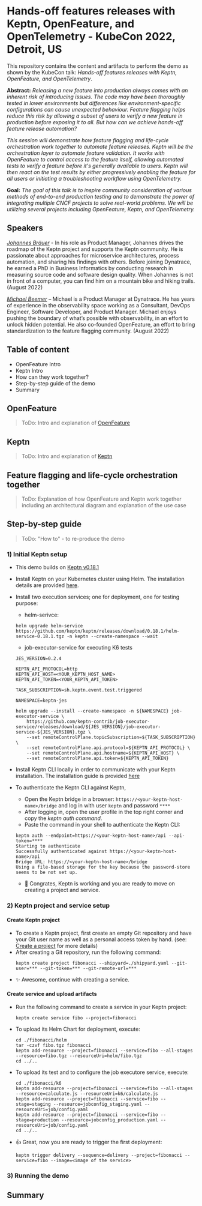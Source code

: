 # Hands-off features releases with Keptn, OpenFeature, and OpenTelemetry - KubeCon 2022, Detroit, US

This repository contains the content and artifacts to perform the demo as shown by the KubeCon talk: *Hands-off features releases with Keptn, OpenFeature, and OpenTelemetry*. 

**Abstract:** *Releasing a new feature into production always comes with an inherent risk of introducing issues. The code may have been thoroughly tested in lower environments but differences like environment-specific configurations can cause unexpected behaviour. Feature flagging helps reduce this risk by allowing a subset of users to verify a new feature in production before exposing it to all. But how can we achieve hands-off feature release automation?*

*This session will demonstrate how feature flagging and life-cycle orchestration work together to automate feature releases. Keptn will be the orchestration layer to automate feature validation. It works with OpenFeature to control access to the feature itself, allowing automated tests to verify a feature before it's generally available to users. Keptn will then react on the test results by either progressively enabling the feature for all users or initiating a troubleshooting workflow using OpenTelemetry.* 

**Goal:** *The goal of this talk is to inspire community consideration of various methods of end-to-end production testing and to demonstrate the power of integrating multiple CNCF projects to solve real-world problems. We will be utilizing several projects including OpenFeature, Keptn, and OpenTelemetry.*


## Speakers

*[Johannes Bräuer](https://github.com/johannes-b)* - In his role as Product Manager, Johannes drives the roadmap of the Keptn project and supports the Keptn community. He is passionate about approaches for microservice architectures, process automation, and sharing his findings with others. Before joining Dynatrace, he earned a PhD in Business Informatics by conducting research in measuring source code and software design quality. When Johannes is not in front of a computer, you can find him on a mountain bike and hiking trails. (August 2022)

*[Michael Beemer](https://github.com/beeme1mr)* – Michael is a Product Manager at Dynatrace. He has years of experience in the observability space working as a Consultant, DevOps Engineer, Software Developer, and Product Manager. Michael enjoys pushing the boundary of what’s possible with observability, in an effort to unlock hidden potential. He also co-founded OpenFeature, an effort to bring standardization to the feature flagging community. (August 2022)


## Table of content

* OpenFeature Intro
* Keptn Intro 
* How can they work together?
* Step-by-step guide of the demo
* Summary

## OpenFeature

> ToDo: Intro and explanation of [OpenFeature](https://openfeature.dev/)

## Keptn

> ToDo: Intro and explanation of [Keptn](https://keptn.sh/)

## Feature flagging and life-cycle orchestration together

> ToDo: Explanation of how OpenFeature and Keptn work together including an architectural diagram and explanation of the use case

## Step-by-step guide

> ToDo: "How to" - to re-produce the demo

### 1) Initial Keptn setup

* This demo builds on [Keptn v0.18.1](https://github.com/keptn/keptn/releases/tag/0.18.1)
* Install Keptn on your Kubernetes cluster using Helm. The installation details are provided [here](https://keptn.sh/docs/install/helm-install/#control-plane-installation-options).
* Install two execution services; one for deployment, one for testing purpose: 
    * helm-serivce:
    ```
    helm upgrade helm-service https://github.com/keptn/keptn/releases/download/0.18.1/helm-service-0.18.1.tgz -n keptn --create-namespace --wait
    ```
    * job-executor-service for executing K6 tests
    ```
    JES_VERSION=0.2.4

    KEPTN_API_PROTOCOL=http
    KEPTN_API_HOST=<YOUR_KEPTN_HOST_NAME>
    KEPTN_API_TOKEN=<YOUR_KEPTN_API_TOKEN>

    TASK_SUBSCRIPTION=sh.keptn.event.test.triggered

    NAMESPACE=keptn-jes

    helm upgrade --install --create-namespace -n ${NAMESPACE} job-executor-service \
        https://github.com/keptn-contrib/job-executor-service/releases/download/${JES_VERSION}/job-executor-service-${JES_VERSION}.tgz \
        --set remoteControlPlane.topicSubscription=${TASK_SUBSCRIPTION} \
        --set remoteControlPlane.api.protocol=${KEPTN_API_PROTOCOL} \
        --set remoteControlPlane.api.hostname=${KEPTN_API_HOST} \
        --set remoteControlPlane.api.token=${KEPTN_API_TOKEN}
    ```

* Install Keptn CLI locally in order to communicate with your Keptn installation. The installation guide is provided [here](https://keptn.sh/docs/install/cli-install/) 
* To authenticate the Keptn CLI against Keptn, 
    * Open the Keptn bridge in a browser: `https://<your-keptn-host-name>/bridge` and log in with user `keptn` and password `****`
    * After logging in, open the user profile in the top right corner and copy the *keptn auth command*. 
    * Paste the command in your shell to authenticate the Keptn CLI:
    ```
    keptn auth --endpoint=https://<your-keptn-host-name>/api --api-token=****
    Starting to authenticate
    Successfully authenticated against https://<your-keptn-host-name>/api
    Bridge URL: https://<your-keptn-host-name>/bridge
    Using a file-based storage for the key because the password-store seems to be not set up.
    ```
    * :tada: Congrates, Keptn is working and you are ready to move on creating a project and service.

### 2) Keptn project and service setup

#### Create Keptn project

* To create a Keptn project, first create an empty Git repository and have your Git user name as well as a personal access token by hand. (see: [Create a project](https://keptn.sh/docs/0.18.x/manage/project/) for more details) 
* After creating a Git repository, run the following command: 
    ```
    keptn create project fibonacci --shipyard=./shipyard.yaml --git-user=*** --git-token=*** --git-remote-url=***
    ```
* :sparkles: Awesome, continue with creating a service. 

#### Create service and upload artifacts

* Run the following command to create a service in your Keptn project: 
    ```
    keptn create service fibo --project=fibonacci
    ```
* To upload its Helm Chart for deployment, execute:
    ```
    cd ./fibonacci/helm
    tar -czvf fibo.tgz fibonacci
    keptn add-resource --project=fibonacci --service=fibo --all-stages --resource=fibo.tgz --resourceUri=helm/fibo.tgz
    cd ../..
    ```
* To upload its test and to configure the job executore service, execute:
    ```
    cd ./fibonacci/k6
    keptn add-resource --project=fibonacci --service=fibo --all-stages --resource=calculate.js --resourceUri=k6/calculate.js
    keptn add-resource --project=fibonacci --service=fibo --stage=staging --resource=jobconfig_staging.yaml --resourceUri=job/config.yaml
    keptn add-resource --project=fibonacci --service=fibo --stage=production --resource=jobconfig_production.yaml --resourceUri=job/config.yaml
    cd ../..
    ```
* :+1: Great, now you are ready to trigger the first deployment:
    ```
    keptn trigger delivery --sequence=delivery --project=fibonacci --service=fibo --image=<image of the service>
    ```

### 3) Running the demo



## Summary